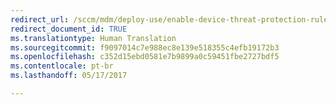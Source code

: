 ```yaml
---
redirect_url: /sccm/mdm/deploy-use/enable-device-threat-protection-rule-compliance-policy
redirect_document_id: TRUE
ms.translationtype: Human Translation
ms.sourcegitcommit: f9097014c7e988ec8e139e518355c4efb19172b3
ms.openlocfilehash: c352d15ebd0581e7b9899a0c59451fbe2727bdf5
ms.contentlocale: pt-br
ms.lasthandoff: 05/17/2017

---
```


